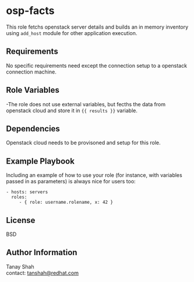 osp-facts
=========

This role fetchs openstack server details and builds an in memory inventory using `add_host` module for other application execution.


Requirements
------------

No specific requirements need except the connection setup to a openstack connection machine.

Role Variables
--------------

-The role does not use external variables, but fecths the data from openstack cloud and store it in `{{ results }}` variable.

Dependencies
------------

Openstack cloud needs to be provisoned and setup for this role.

Example Playbook
----------------

Including an example of how to use your role (for instance, with variables passed in as parameters) is always nice for users too:

    - hosts: servers
      roles:
         - { role: username.rolename, x: 42 }

License
-------

BSD

Author Information
------------------

Tanay Shah \
contact: tanshah@redhat.com
